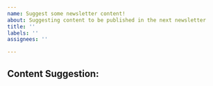 ```yaml
---
name: Suggest some newsletter content!
about: Suggesting content to be published in the next newsletter
title: ''
labels: ''
assignees: ''

---
```

<!--
🚀 Thank you for contributing to our newsletter! 🎉

We welcome all suggestions, from quick links to articles, events and documentation to slightly longer pieces (as long as they would fit within the newsletter, maximum 300 words please!).

We write the newsletter in markdown, and would much appreciate if you could do the same with your content suggestion if it's more than a quick link. You can see a quick cheatsheet to markdown [here](https://www.markdownguide.org/cheat-sheet/)

If your suggestion works well with our upcoming newsletter we will do our best to add it in! Please note we might make some edits in order to make it fit into our format.
-->
## Content Suggestion:

